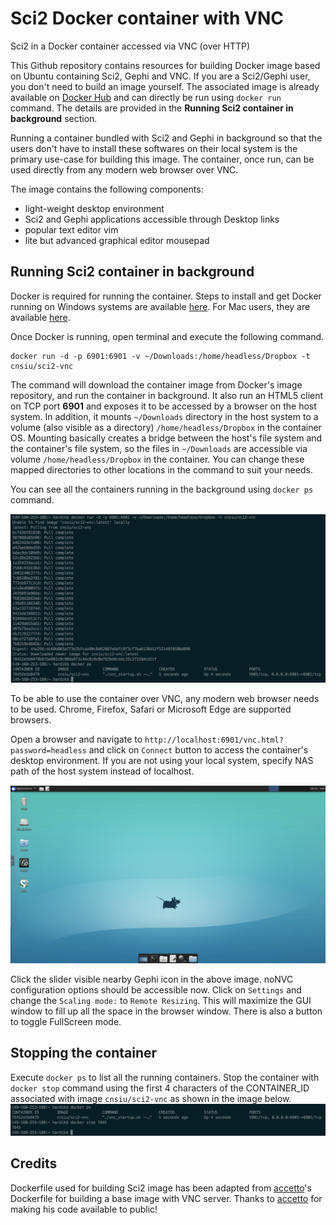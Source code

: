 # Sci2 Docker container with VNC

Sci2 in a Docker container accessed via VNC (over HTTP)

This Github repository contains resources for building Docker image based on Ubuntu containing Sci2, Gephi and VNC. If you are a Sci2/Gephi user, you don't need to build an image yourself. The associated image is already available on [Docker Hub][docker-hub-repo] and can directly be run using `docker run` command. The details are provided in the **Running Sci2 container in background** section.

Running a container bundled with Sci2 and Gephi in background so that the users don't have to install these softwares on their local system is the primary use-case for building this image. The container, once run, can be used directly from any modern web browser over VNC.

The image contains the following components:
- light-weight desktop environment
- Sci2 and Gephi applications accessible through Desktop links
- popular text editor vim
- lite but advanced graphical editor mousepad

## Running Sci2 container in background

Docker is required for running the container. Steps to install and get Docker running on Windows systems are available [here][install-docker-for-win]. For Mac users, they are available [here][install-docker-for-mac].

Once Docker is running, open terminal and execute the following command.
```
docker run -d -p 6901:6901 -v ~/Downloads:/home/headless/Dropbox -t cnsiu/sci2-vnc
```
The command will download the container image from Docker's image repository, and run the container in background. It also run an HTML5 client on TCP port **6901** and exposes it to be accessed by a browser on the host system. In addition, it mounts `~/Downloads` directory in the host system to a volume (also visible as a directory) `/home/headless/Dropbox` in the container OS. Mounting basically creates a bridge between the host's file system and the container's file system, so the files in `~/Downloads` are accessible via volume `/home/headless/Dropbox` in the container. You can change these mapped directories to other locations in the command to suit your needs.

You can see all the containers running in the background using `docker ps` command.

![running the container][running-container]

To be able to use the container over VNC, any modern web browser needs to be used. Chrome, Firefox, Safari or Microsoft Edge are supported browsers.

Open a browser and navigate to `http://localhost:6901/vnc.html?password=headless` and click on `Connect` button to access the container's desktop environment. If you are not using your local system, specify NAS path of the host system instead of localhost.

![container-desktop][container-desktop]

Click the slider visible nearby Gephi icon in the above image. noNVC configuration options should be accessible now. Click on `Settings` and change the `Scaling mode:` to `Remote Resizing`. This will maximize the GUI window to fill up all the space in the browser window. There is also a button to toggle FullScreen mode.

## Stopping the container
Execute `docker ps` to list all the running containers. Stop the container with `docker stop` command using the first 4 characters of the CONTAINER_ID associated with image `cnsiu/sci2-vnc` as shown in the image below.
![stopping-container][stopping-container]


## Credits
Dockerfile used for building Sci2 image has been adapted from [accetto][accetto-ubuntu-vnc-xfce]'s Dockerfile for building a base image with VNC server. Thanks to [accetto][accetto-ubuntu-vnc-xfce] for making his code available to public!

[accetto-ubuntu-vnc-xfce]: https://github.com/accetto/ubuntu-vnc-xfce

[running-container]:https://github.com/CIShell/sci2-docker-vnc/blob/master/docs/running-container.png
[stopping-container]:https://github.com/CIShell/sci2-docker-vnc/blob/master/docs/stopping-container.png
[container-desktop]: https://github.com/CIShell/sci2-docker-vnc/blob/master/docs/desktop.png


[docker-hub-repo]: https://cloud.docker.com/u/cnsiu/repository/docker/cnsiu/sci2-vnc
[install-docker-for-mac]: https://docs.docker.com/docker-for-mac/install/
[install-docker-for-win]: https://docs.docker.com/docker-for-windows/install/
